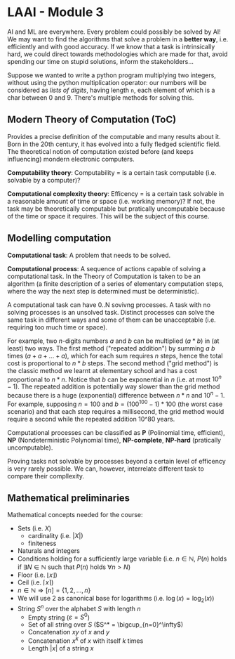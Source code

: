 # LAAI - Module 3

AI and ML are everywhere. Every problem could possibly be solved by AI! We may want to find the algorithms that solve a problem in a **better way**, i.e. efficiently and with good accuracy. If we know that a task is intrinsically hard, we could direct towards methodologies which are made for that, avoid spending our time on stupid solutions, inform the stakeholders...

Suppose we wanted to write a python program multiplying two integers, without using the python multiplication operator: our numbers will be considered as *lists of digits*, having length `n`, each element of which is a char between 0 and 9. There's multiple methods for solving this.

## Modern Theory of Computation (ToC)

Provides a precise definition of the computable and many results about it.
Born in the 20th century, it has evolved into a fully fledged scientific field.
The theoretical notion of computation existed before (and keeps influencing) mondern electronic computers. 

**Computability theory**: Computability = is a certain task computable (i.e. solvable by a computer)?

**Computational complexity theory**: Efficency = is a certain task solvable in a reasonable amount of time or space (i.e. working memory)? If not, the task may be theoretically computable but pratically uncomputable because of the time or space it requires. This will be the subject of this course.

## Modelling computation

**Computational task**: A problem that needs to be solved.

**Computational process**: A sequence of actions capable of solving a computational task. In the Theory of Computation is taken to be an algorithm (a finite description of a series of elementary computation steps, where the way the next step is determined must be deterministic).

A computational task can have 0..N sovivng processes. A task with no solving processes is an unsolved task. Distinct processes can solve the same task in different ways and some of them can be unacceptable (i.e. requiring too much time or space).

For example, two $n$-digits numbers $a$ and $b$ can be multiplied ($a*b$) in (at least) two ways.
The first method ("repeated addition") by summing $a$ $b$ times ($a+a+...+a$), which for each sum requires $n$ steps, hence the total cost is proportional to $n*b$ steps.
The second method ("grid method") is the classic method we learnt at elementary school and has a cost proportional to $n*n$.
Notice that $b$ can be exponential in $n$ (i.e. at most $10^n-1$).
The repeated addition is potentially way slower than the grid method because there is a huge (exponential) difference between $n*n$ and $10^n-1$. 
For example, supposing $n=100$ and $b=(100^100-1)*100$ (the worst case scenario) and that each step requires a millisecond, the grid method would require a second while the repeated addition 10^80 years.

Computational processes can be classified as **P** (Polinomial time, efficient), **NP** (Nondeterministic Polynomial time), **NP-complete**, **NP-hard** (pratically uncomputable).

Proving tasks not solvable by processes beyond a certain level of efficency is very rarely possible.
We can, however, interrelate different task to compare their compllexity.

## Mathematical preliminaries

Mathematical concepts needed for the course:

- Sets (i.e. $X$)
  - cardinality (i.e. $\lvert X \rvert$)
  - finiteness
- Naturals and integers
- Conditions holding  for a sufficiently large variable (i.e. $n \in \mathbb{N}$, $P(n)$ holds if $\exists N \in \mathbb{N}$ such that $P(n)$ holds $\forall n > N$)
- Floor (i.e. $\lfloor x \rfloor$)
- Ceil (i.e. $\lceil x \rceil$)
- $n \in \mathbb{N} \Rightarrow [n]=\{1,2,...,n\}$
- We will use 2 as canonical base for logarithms (i.e. $\log(x) = \log_2(x)$)
- String $S^n$ over the alphabet $S$ with length $n$
  - Empty string ($\varepsilon = S^0$)
  - Set of all string over $S$ ($S^* = \bigcup_{n=0}^\infty$) 
  - Concatenation $xy$ of $x$ and $y$
  - Concatenation $x^k$ of $x$ with itself $k$ times
  - Length $\lvert x \rvert$ of a string $x$
